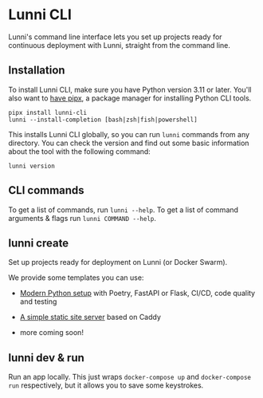 # Lunni CLI

Lunni's command line interface lets you set up projects ready for continuous
deployment with Lunni, straight from the command line.

## Installation

To install Lunni CLI, make sure you have Python version 3.11 or later. You'll
also want to [have pipx](https://github.com/pypa/pipx#install-pipx), a package
manager for installing Python CLI tools.

```
pipx install lunni-cli
lunni --install-completion [bash|zsh|fish|powershell]
```

This installs Lunni CLI globally, so you can run `lunni` commands from any
directory. You can check the version and find out some basic information about
the tool with the following command:

```
lunni version
```


## CLI commands

To get a list of commands, run `lunni --help`. To get a list of command
arguments & flags run `lunni COMMAND --help`.


## lunni create

Set up projects ready for deployment on Lunni (or Docker Swarm).

We provide some templates you can use:

- [Modern Python setup](https://gitlab.com/lunni/templates/python) with Poetry,
  FastAPI or Flask, CI/CD, code quality and testing

- [A simple static site server](https://gitlab.com/lunni/templates/static)
  based on Caddy

- more coming soon!


## lunni dev & run

Run an app locally. This just wraps `docker-compose up` and `docker-compose
run` respectively, but it allows you to save some keystrokes.
